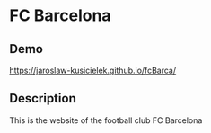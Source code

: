 # FC Barcelona

## Demo

https://jaroslaw-kusicielek.github.io/fcBarca/

## Description

This is the website of the football club FC Barcelona